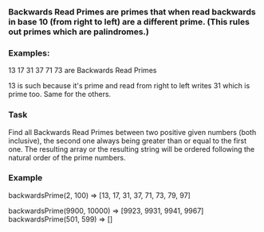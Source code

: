 ### Backwards Read Primes are primes that when read backwards in base 10 (from right to left) are a different prime. (This rules out primes which are palindromes.)

### Examples:
13 17 31 37 71 73 are Backwards Read Primes

13 is such because it's prime and read from right to left writes 31 which is prime too. Same for the others.

### Task
Find all Backwards Read Primes between two positive given numbers (both inclusive), the second one always being greater than or equal to the first one. The resulting array or the resulting string will be ordered following the natural order of the prime numbers.

### Example
backwardsPrime(2, 100) => [13, 17, 31, 37, 71, 73, 79, 97] 

backwardsPrime(9900, 10000) => [9923, 9931, 9941, 9967] backwardsPrime(501, 599) => []
